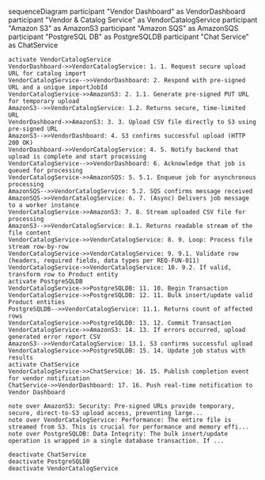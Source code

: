 sequenceDiagram
    participant "Vendor Dashboard" as VendorDashboard
    participant "Vendor & Catalog Service" as VendorCatalogService
    participant "Amazon S3" as AmazonS3
    participant "Amazon SQS" as AmazonSQS
    participant "PostgreSQL DB" as PostgreSQLDB
    participant "Chat Service" as ChatService

    activate VendorCatalogService
    VendorDashboard->>VendorCatalogService: 1. 1. Request secure upload URL for catalog import
    VendorCatalogService-->>VendorDashboard: 2. Respond with pre-signed URL and a unique importJobId
    VendorCatalogService->>AmazonS3: 2. 1.1. Generate pre-signed PUT URL for temporary upload
    AmazonS3-->>VendorCatalogService: 1.2. Returns secure, time-limited URL
    VendorDashboard->>AmazonS3: 3. 3. Upload CSV file directly to S3 using pre-signed URL
    AmazonS3-->>VendorDashboard: 4. S3 confirms successful upload (HTTP 200 OK)
    VendorDashboard->>VendorCatalogService: 4. 5. Notify backend that upload is complete and start processing
    VendorCatalogService-->>VendorDashboard: 6. Acknowledge that job is queued for processing
    VendorCatalogService->>AmazonSQS: 5. 5.1. Enqueue job for asynchronous processing
    AmazonSQS-->>VendorCatalogService: 5.2. SQS confirms message received
    AmazonSQS->>VendorCatalogService: 6. 7. (Async) Delivers job message to a worker instance
    VendorCatalogService->>AmazonS3: 7. 8. Stream uploaded CSV file for processing
    AmazonS3-->>VendorCatalogService: 8.1. Returns readable stream of the file content
    VendorCatalogService->>VendorCatalogService: 8. 9. Loop: Process file stream row-by-row
    VendorCatalogService->>VendorCatalogService: 9. 9.1. Validate row (headers, required fields, data types per REQ-FUN-011)
    VendorCatalogService->>VendorCatalogService: 10. 9.2. If valid, transform row to Product entity
    activate PostgreSQLDB
    VendorCatalogService->>PostgreSQLDB: 11. 10. Begin Transaction
    VendorCatalogService->>PostgreSQLDB: 12. 11. Bulk insert/update valid Product entities
    PostgreSQLDB-->>VendorCatalogService: 11.1. Returns count of affected rows
    VendorCatalogService->>PostgreSQLDB: 13. 12. Commit Transaction
    VendorCatalogService->>AmazonS3: 14. 13. If errors occurred, upload generated error report CSV
    AmazonS3-->>VendorCatalogService: 13.1. S3 confirms successful upload
    VendorCatalogService->>PostgreSQLDB: 15. 14. Update job status with results
    activate ChatService
    VendorCatalogService->>ChatService: 16. 15. Publish completion event for vendor notification
    ChatService->>VendorDashboard: 17. 16. Push real-time notification to Vendor Dashboard

    note over AmazonS3: Security: Pre-signed URLs provide temporary, secure, direct-to-S3 upload access, preventing large...
    note over VendorCatalogService: Performance: The entire file is streamed from S3. This is crucial for performance and memory effi...
    note over PostgreSQLDB: Data Integrity: The bulk insert/update operation is wrapped in a single database transaction. If ...

    deactivate ChatService
    deactivate PostgreSQLDB
    deactivate VendorCatalogService
